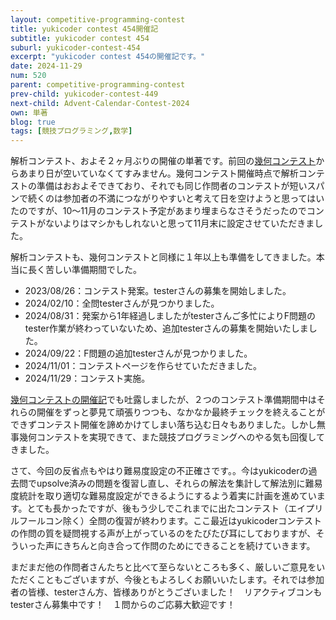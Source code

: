 ```yaml
---
layout: competitive-programming-contest
title: yukicoder contest 454開催記
subtitle: yukicoder contest 454
suburl: yukicoder-contest-454
excerpt: "yukicoder contest 454の開催記です。"
date: 2024-11-29
num: 520
parent: competitive-programming-contest
prev-child: yukicoder-contest-449
next-child: Advent-Calendar-Contest-2024
own: 単著
blog: true
tags: [競技プログラミング,数学]
---
```


解析コンテスト、およそ２ヶ月ぶりの開催の単著です。前回の[幾何コンテスト](https://yukicoder.me/contests/514)からあまり日が空いていなくてすみません。幾何コンテスト開催時点で解析コンテストの準備はおおよそできており、それでも同じ作問者のコンテストが短いスパンで続くのは参加者の不満につながりやすいと考えて日を空けようと思ってはいたのですが、10～11月のコンテスト予定があまり埋まらなさそうだったのでコンテストがないよりはマシかもしれないと思って11月末に設定させていただきました。

解析コンテストも、幾何コンテストと同様に１年以上も準備をしてきました。本当に長く苦しい準備期間でした。

* 2023/08/26：コンテスト発案。testerさんの募集を開始しました。
* 2024/02/10：全問testerさんが見つかりました。
* 2024/08/31：発案から1年経過しましたがtesterさんご多忙によりF問題のtester作業が終わっていないため、追加testerさんの募集を開始いたしました。
* 2024/09/22：F問題の追加testerさんが見つかりました。
* 2024/11/01：コンテストページを作らせていただきました。
* 2024/11/29：コンテスト実施。

[幾何コンテストの開催記](https://p-adic.github.io/yukicoder-contest-449/)でも吐露しましたが、２つのコンテスト準備期間中はそれらの開催をずっと夢見て頑張りつつも、なかなか最終チェックを終えることができずコンテスト開催を諦めかけてしまい落ち込む日々もありました。しかし無事幾何コンテストを実現できて、また競技プログラミングへのやる気も回復してきました。

さて、今回の反省点もやはり難易度設定の不正確さです。。今はyukicoderの過去問でupsolve済みの問題を復習し直し、それらの解法を集計して解法別に難易度統計を取り適切な難易度設定ができるようにするよう着実に計画を進めています。とても長かったですが、後もう少しでこれまでに出たコンテスト（エイプリルフールコン除く）全問の復習が終わります。ここ最近はyukicoderコンテストの作問の質を疑問視する声が上がっているのをたびたび耳にしておりますが、そういった声にきちんと向き合って作問のためにできることを続けていきます。

まだまだ他の作問者さんたちと比べて至らないところも多く、厳しいご意見をいただくこともございますが、今後ともよろしくお願いいたします。それでは参加者の皆様、testerさん方、皆様ありがとうございました！　リアクティブコンもtesterさん募集中です！　１問からのご応募大歓迎です！
